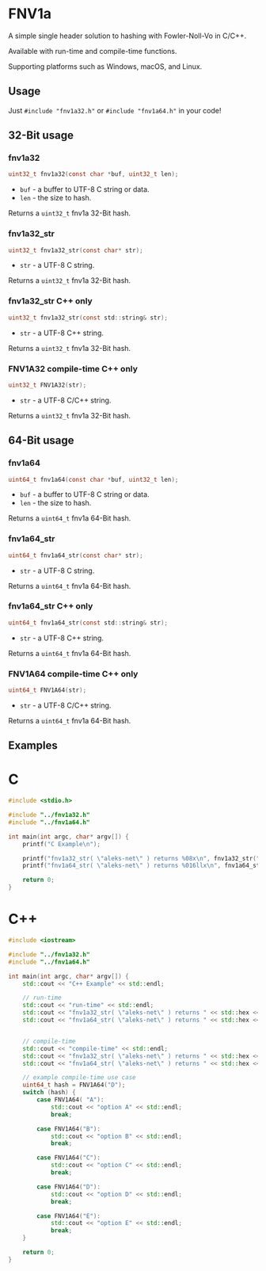 # FNV1a

A simple single header solution to hashing with Fowler-Noll-Vo in C/C++.

Available with run-time and compile-time functions.

Supporting platforms such as Windows, macOS, and Linux.

## Usage

Just `#include "fnv1a32.h"` or `#include "fnv1a64.h"` in your code!

## 32-Bit usage

### fnv1a32

```c
uint32_t fnv1a32(const char *buf, uint32_t len);
```

- `buf` - a buffer to UTF-8 C string or data.
- `len` - the size to hash.

Returns a `uint32_t` fnv1a 32-Bit hash.

### fnv1a32_str

```c
uint32_t fnv1a32_str(const char* str);
```

- `str` - a UTF-8 C string.

Returns a `uint32_t` fnv1a 32-Bit hash.

### fnv1a32_str C++ only

```c
uint32_t fnv1a32_str(const std::string& str);
```

- `str` - a UTF-8 C++ string.

Returns a `uint32_t` fnv1a 32-Bit hash.

### FNV1A32 compile-time C++ only

```c
uint32_t FNV1A32(str);
```

- `str` - a UTF-8 C/C++ string.

Returns a `uint32_t` fnv1a 32-Bit hash.

## 64-Bit usage

### fnv1a64

```c
uint64_t fnv1a64(const char *buf, uint32_t len);
```

- `buf` - a buffer to UTF-8 C string or data.
- `len` - the size to hash.

Returns a `uint64_t` fnv1a 64-Bit hash.

### fnv1a64_str

```c
uint64_t fnv1a64_str(const char* str);
```

- `str` - a UTF-8 C string.

Returns a `uint64_t` fnv1a 64-Bit hash.

### fnv1a64_str C++ only

```c
uint64_t fnv1a64_str(const std::string& str);
```

- `str` - a UTF-8 C++ string.

Returns a `uint64_t` fnv1a 64-Bit hash.

### FNV1A64 compile-time C++ only

```c
uint64_t FNV1A64(str);
```

- `str` - a UTF-8 C/C++ string.

Returns a `uint64_t` fnv1a 64-Bit hash.

## Examples

# C

```c
#include <stdio.h>

#include "../fnv1a32.h"
#include "../fnv1a64.h"

int main(int argc, char* argv[]) {
	printf("C Example\n");

	printf("fnv1a32_str( \"aleks-net\" ) returns %08x\n", fnv1a32_str("aleks-net"));
	printf("fnv1a64_str( \"aleks-net\" ) returns %016llx\n", fnv1a64_str("aleks-net"));

	return 0;
}
```

# C++
```c++
#include <iostream>

#include "../fnv1a32.h"
#include "../fnv1a64.h"

int main(int argc, char* argv[]) {
	std::cout << "C++ Example" << std::endl;

	// run-time
	std::cout << "run-time" << std::endl;
	std::cout << "fnv1a32_str( \"aleks-net\" ) returns " << std::hex << fnv1a32_str("aleks-net") << std::endl;
	std::cout << "fnv1a64_str( \"aleks-net\" ) returns " << std::hex << fnv1a64_str("aleks-net") << std::endl;


	// compile-time
	std::cout << "compile-time" << std::endl;
	std::cout << "fnv1a32_str( \"aleks-net\" ) returns " << std::hex << FNV1A32("aleks-net") << std::endl;
	std::cout << "fnv1a64_str( \"aleks-net\" ) returns " << std::hex << FNV1A64("aleks-net") << std::endl;

	// example compile-time use case
	uint64_t hash = FNV1A64("D");
	switch (hash) {
		case FNV1A64( "A"):
			std::cout << "option A" << std::endl;
			break;

		case FNV1A64("B"):
			std::cout << "option B" << std::endl;
			break;

		case FNV1A64("C"):
			std::cout << "option C" << std::endl;
			break;

		case FNV1A64("D"):
			std::cout << "option D" << std::endl;
			break;

		case FNV1A64("E"):
			std::cout << "option E" << std::endl;
			break;
	}

	return 0;
}
```